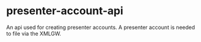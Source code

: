 # presenter-account-api
An api used for creating presenter accounts. A presenter account is needed to file via the XMLGW.
